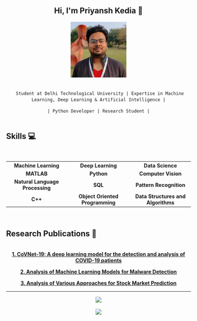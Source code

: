 
<h2 align="center"> Hi, I'm Priyansh Kedia 👋 <br/> </h2> 

<p align="center"><img width = 30% src = Priyansh.jpg></p>


<p align="center"> <samp>
 <code>
 Student at Delhi Technological University | Expertise in Machine Learning, Deep Learning & Artificial Intelligence |</code>
<p> <p align="center">
 <code>| Python Developer | Research Student |
  </code>
  </p>

  
  
## Skills :computer:


<center>
<br>
<table align="center">
<tbody align="center">
 <tr>
<td align="center" width="20%">
<span><b><center>Machine Learning</center></b></span> 
</td>

<td align="center" width="20%">
<span><b><center>Deep Learning</center></b></span> 
</td>

<td align="center" width="20%">
<span><b><center>Data Science</center></b></span> 
</td>
</tr>

<tr>
<td align="center" width="20%">
<span><b><center>MATLAB</center></b></span> 
</td>

<td align="center" width="20%">
<span><b><center>Python</center></b></span> 
</td>

<td align="center" width="20%">
<span><b><center>Computer Vision</center></b></span> 
</td>
</tr>

<tr>
<td align="center" width="20%">
<span><b><center>Natural Language Processing</center></b></span> 
</td>

<td align="center" width="20%">
<span><b><center>SQL</center></b></span> 
</td>



<td align="center" width="20%">
<span><b><center>Pattern Recognition</center></b></span>
</td>
</tr>

<tr>
<td align="center" width="20%">
<span><b><center>C++</center></b></span> 
</td>

<td align="center" width="20%">
<span><b><center>Object Oriented Programming</center></b></span> 
</td>

<td align="center" width="20%">
<span><b><center>Data Structures and Algorithms</center></b></span> 
</td>
</tr>

</tbody>
</table>
</br>
</center>

## Research Publications :page_facing_up:

<center>
<br>
<span><b><center><a href="https://www.sciencedirect.com/science/article/pii/S1568494621001071">1. CoVNet-19: A deep learning model for the detection and analysis of COVID-19 patients</a></center></b></span> 
  
<span><b><center><a href = "https://www.tandfonline.com/doi/abs/10.1080/09720529.2020.1721870">2. Analysis of Machine Learning Models for Malware Detection</a></center></b></span>

<span><b><center><a href = "https://www.tandfonline.com/doi/abs/10.1080/09720510.2020.1724627">3. Analysis of Various Approaches for Stock Market Prediction</a></center></b></span> 

_____________

<p align="center">
<a href="https://www.linkedin.com/in/priyanshkedia/"><img src="https://img.shields.io/badge/linkedin-%230077B5.svg?&style=for-the-badge&logo=linkedin&logoColor=white"/></a>
  
  
<p align="center">
<a href="https://drive.google.com/file/d/1mDyNG0dc53amxkvidotnx4TO6ZrB8j4P/view"><img width = 22% src="https://img.shields.io/badge/Priyansh%20Kedia-Resume-blue"/></a>


